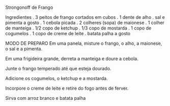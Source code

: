 Strongonoff de Frango

Ingredientes
. 3 peitos de frango cortados em cubos
. 1 dente de alho
. sal e pimenta a gosto
. 1 cebola picada
. 2 colheres (sopa) de maionese
. 1 colher de manteiga
. 1/2 copo de ketchup
. 1/3 copo de mostarda
. 1 copo de cogumelos
. 1 copo de creme de leite
. batata palha a gosto

MODO DE PREPARO
Em uma panela, misture o frango, o alho, a maionese, o sal e a pimenta.

Em uma frigideira grande, derreta a manteiga e doure a cebola.

Junte o frango temperado até que esteja dourado.

Adicione os cogumelos, o ketchup e a mostarda.

Incorpore o creme de leite e retire do fogo antes de ferver.

Sirva com arroz branco e batata palha




